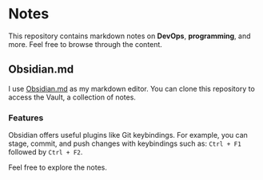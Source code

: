 # Notes

This repository contains markdown notes on **DevOps**, **programming**, and more. Feel free to browse through the content.

## Obsidian.md

I use [Obsidian.md](https://obsidian.md/) as my markdown editor. You can clone this repository to access the Vault, a collection of notes.

### Features

Obsidian offers useful plugins like Git keybindings. For example, you can stage, commit, and push changes with keybindings such as: `Ctrl + F1` followed by `Ctrl + F2`.

Feel free to explore the notes.